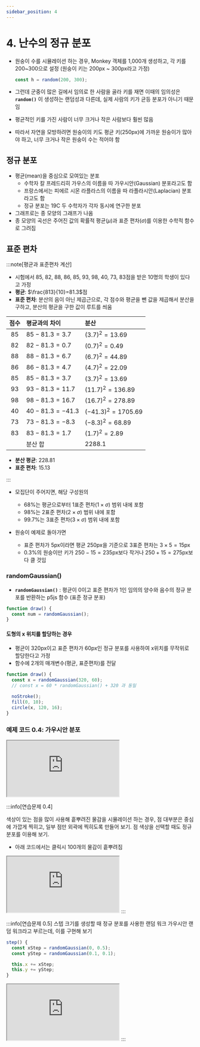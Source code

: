 ```yaml
---
sidebar_position: 4
---
```


# 4. 난수의 정규 분포

- 원숭이 수를 시뮬레이션 하는 경우, Monkey 객체를 1,000개 생성하고, 각 키를 200~300으로 설정 (원숭이 키는 200px ~ 300px라고 가정)

  ```js
  const h = random(200, 300);
  ```

- 그런데 군중이 많은 길에서 임의로 한 사람을 골라 키를 재면 이때의 임의성은 **`random()`** 이 생성하는 랜덤성과 다른데, 실제 사람의 키가 균등 분포가 아니기 때문임
- 평균적인 키를 가진 사람이 너무 크거나 작은 사람보다 훨씬 많음
- 따라서 자연을 모방하려면 원숭이의 키도 평균 키(250px)에 가까운 원숭이가 많아야 하고, 너무 크거나 작은 원숭이 수는 적어야 함

## 정규 분포

- 평균(mean)을 중심으로 모여있는 분포
  - 수학자 칼 프레드리히 가우스의 이름을 따 가우시안(Gaussian) 분포라고도 함
  - 프랑스에서는 피에르 시몬 라플라스의 이름을 따 라플라시안(Laplacian) 분포라고도 함
  - 정규 분포는 19C 두 수학자가 각자 동시에 연구한 분포
- 그래프로는 종 모양의 그래프가 나옴
- 종 모양의 곡선은 주어진 값의 확률적 평균($\mu$)과 표준 편차($\sigma$)를 이용한 수학적 함수로 그려짐

## 표준 편차

:::note[평균과 표준편차 계산]

- 시험에서 85, 82, 88, 86, 85, 93, 98, 40, 73, 83점을 받은 10명의 학생이 있다고 가정
- **평균**: $\frac{813}{10}=81.3$점
- **표준 편차**: 분산의 음이 아닌 제곱근으로, 각 점수와 평균을 뺀 값을 제곱해서 분산을 구하고, 분산의 평균을 구한 값이 루트를 씌움

| 점수 | 평균과의 차이       | 분산                |
| :--: | :------------------ | :------------------ |
| $85$ | $85 - 81.3 = 3.7$   | $(3.7)^2=13.69$     |
| $82$ | $82 - 81.3 = 0.7$   | $(0.7)^2=0.49$      |
| $88$ | $88 - 81.3 = 6.7$   | $(6.7)^2=44.89$     |
| $86$ | $86 - 81.3 = 4.7$   | $(4.7)^2=22.09$     |
| $85$ | $85 - 81.3 = 3.7$   | $(3.7)^2=13.69$     |
| $93$ | $93 - 81.3 = 11.7$  | $(11.7)^2=136.89$   |
| $98$ | $98 - 81.3 = 16.7$  | $(16.7)^2=278.89$   |
| $40$ | $40 - 81.3 = -41.3$ | $(-41.3)^2=1705.69$ |
| $73$ | $73 - 81.3 = -8.3$  | $(-8.3)^2=68.89$    |
| $83$ | $83 - 81.3 = 1.7$   | $(1.7)^2=2.89$      |
|      | 분산 합             | $2288.1$            |

- **분산 평균**: $228.81$
- **표준 편차**: $15.13$

:::

- 모집단이 주어지면, 해당 구성원의

  - 68%는 평균으로부터 1표준 편차($1\times\sigma$) 범위 내에 포함
  - 98%는 2표준 편차($2\times\sigma$) 범위 내에 포함
  - 99.7%는 3표준 편차($3\times\sigma$) 범위 내에 포함

- 원숭이 예제로 돌아가면
  - 표준 편차가 $5$px이라면 평균 $250$px을 기준으로 3표준 편차는 $3\times5=15$px
  - 0.3%의 원숭이만 키가 $250-15=235$px보다 작거나 $250+15=275$px보다 클 것임

### randomGaussian()

- **`randomGaussian()`** : 평균이 $0$이고 표준 편차가 $1$인 임의의 양수와 음수의 정규 분포를 반환하는 p5js 함수 (표준 정규 분포)

```js
function draw() {
  const num = randomGaussian();
}
```

#### 도형의 x 위치를 할당하는 경우

- 평균이 320px이고 표준 편차가 60px인 정규 분포를 사용하여 x위치를 무작위로 할당한다고 가정
- 함수에 2개의 매개변수(평균, 표준편차)를 전달

```js
function draw() {
  const x = randomGaussian(320, 60);
  // const x = 60 * randomGaussian() + 320 과 동일

  noStroke();
  fill(0, 10);
  circle(x, 120, 16);
}
```

### 예제 코드 0.4: 가우시안 분포

  <iframe class="editor" src="https://editor.p5js.org/urbanscratcher/full/_jZJO5nTb"></iframe>

:::info[연습문제 0.4]

색상이 있는 점을 많이 사용해 흩뿌려진 물감을 시뮬레이션 하는 경우, 점 대부분은 중심에 가깝게 찍히고, 일부 점만 외곽에 찍히도록 만들어 보기. 점 색상을 선택할 때도 정규 분포를 이용해 보기.

- 아래 코드에서는 클릭시 100개의 물감이 흩뿌려짐
<iframe class="editor" src="https://editor.p5js.org/urbanscratcher/full/R3eXaveI9"></iframe>
:::

:::info[연습문제 0.5]
스텝 크기를 생성할 때 정규 분포를 사용한 랜덤 워크 가우시안 랜덤 워크라고 부르는데, 이를 구현해 보기

```js
step() {
  const xStep = randomGaussian(0, 0.5);
  const yStep = randomGaussian(0.1, 0.1);

  this.x += xStep;
  this.y += yStep;
}
```

<iframe class="editor" src="https://editor.p5js.org/urbanscratcher/full/LHqHIplF2"></iframe>
:::
